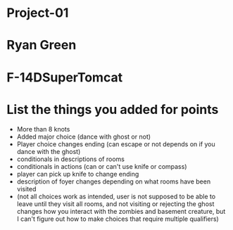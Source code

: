# Project-01

# Ryan Green

# F-14DSuperTomcat

# List the things you added for points

* More than 8 knots 
* Added major choice (dance with ghost or not)
* Player choice changes ending (can escape or not depends on if you dance with the ghost)
* conditionals in descriptions of rooms
* conditionals in actions (can or can't use knife or compass)
* player can pick up knife to change ending
* description of foyer changes depending on what rooms have been visited
* (not all choices work as intended, user is not supposed to be able to leave until they visit all rooms, and not visiting or rejecting the ghost changes how you interact with the zombies and basement creature, but I can't figure out how to make choices that require multiple qualifiers)
